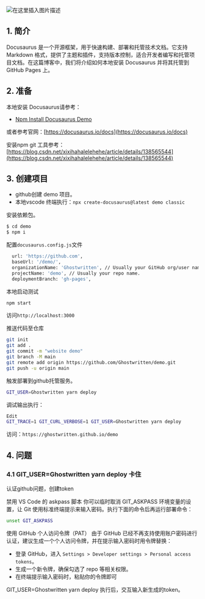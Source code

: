 ![在这里插入图片描述](https://i-blog.csdnimg.cn/direct/bb33df66dadf4bcabe96373c0b79c567.png)





## 1. 简介

Docusaurus 是一个开源框架，用于快速构建、部署和托管技术文档。它支持 Markdown 格式，提供了主题和插件，支持版本控制，适合开发者编写和托管项目文档。在这篇博客中，我们将介绍如何本地安装 Docusaurus 并将其托管到 GitHub Pages 上。

## 2. 准备
本地安装 Docusaurus请参考：

- [Npm Install Docusaurus Demo](https://ghostwritten.blog.csdn.net/article/details/138565544)

或者参考官网：[https://docusaurus.io/docs](https://docusaurus.io/docs)

安装npm git 工具参考：[https://blog.csdn.net/xixihahalelehehe/article/details/138565544](https://blog.csdn.net/xixihahalelehehe/article/details/138565544)


## 3. 创建项目

- github创建 demo 项目。
- 本地vscode 终端执行：`npx create-docusaurus@latest demo classic`

安装依赖包。
```bash
$ cd demo
$ npm i
```


配置`docusaurus.config.js`文件

```bash
  url: 'https://github.com',
  baseUrl: '/demo/',
  organizationName: 'Ghostwritten', // Usually your GitHub org/user name.
  projectName: 'demo', // Usually your repo name.
  deploymentBranch: 'gh-pages',
```

本地启动测试

```bash
npm start
```
访问`http://localhost:3000`

推送代码至仓库

```bash
git init
git add .
git commit -m "website demo"
git branch -M main
git remote add origin https://github.com/Ghostwritten/demo.git
git push -u origin main
```

触发部署到github托管服务。

```bash
GIT_USER=Ghostwritten yarn deploy
```
调试输出执行：

```bash
Edit
GIT_TRACE=1 GIT_CURL_VERBOSE=1 GIT_USER=Ghostwritten yarn deploy
```

访问：`https://ghostwritten.github.io/demo`


## 4. 问题

### 4.1 GIT_USER=Ghostwritten yarn deploy 卡住
认证github问题，创建token

禁用 VS Code 的 askpass 脚本
你可以临时取消 GIT_ASKPASS 环境变量的设置，让 Git 使用标准终端提示来输入密码。执行下面的命令后再运行部署命令：


```bash
unset GIT_ASKPASS
```
使用 GitHub 个人访问令牌（PAT）
由于 GitHub 已经不再支持使用账户密码进行认证，建议生成一个个人访问令牌，并在提示输入密码时用令牌替换：

- 登录 GitHub，进入 `Settings > Developer settings > Personal access tokens`。
- 生成一个新令牌，确保勾选了 repo 等相关权限。
- 在终端提示输入密码时，粘贴你的令牌即可

GIT_USER=Ghostwritten yarn deploy 执行后，交互输入新生成的token。
